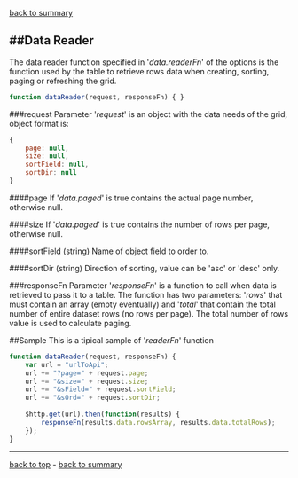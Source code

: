 ﻿[back to summary](summary.md)

##Data Reader
------------------------------------------------------------------------
The data reader function specified in '*data.readerFn*' of the options
is the function used by the table to retrieve rows data when 
creating, sorting, paging or refreshing the grid. 

```javascript
function dataReader(request, responseFn) { }
```

###request
Parameter '*request*' is an object with the data needs of the grid, object format is:

```javascript
{
    page: null,
    size: null,
    sortField: null,
    sortDir: null
}
```

####page
If '*data.paged*' is true contains the actual page number, otherwise null.

####size
If '*data.paged*' is true contains the number of rows per page, otherwise null.

####sortField
(string) Name of object field to order to.

####sortDir
(string) Direction of sorting, value can be 'asc' or 'desc' only.


###responseFn
Parameter '*responseFn*' is a function to call when data is retrieved to pass it to a table.
The function has two parameters: '*rows*' that must contain an array (empty eventually) 
and '*total*' that contain the total number of entire dataset rows (no rows per page).
The total number of rows value is used to calculate paging.

##Sample
This is a tipical sample of '*readerFn*' function

```javascript
function dataReader(request, responseFn) {
    var url = "urlToApi";
    url += "?page=" + request.page;
    url += "&size=" + request.size;
    url += "&sField=" + request.sortField;
    url += "&sOrd=" + request.sortDir;
    
    $http.get(url).then(function(results) {
        responseFn(results.data.rowsArray, results.data.totalRows);
    });
}
```


------------------------------------------------------------------------

[back to top](#data-reader) - [back to summary](summary.md)

